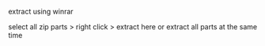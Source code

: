 extract using winrar

select all zip parts > right click > extract here
or
extract all parts at the same time
